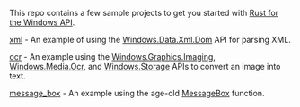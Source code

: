 This repo contains a few sample projects to get you started with [Rust for the Windows API](https://github.com/microsoft/windows-rs).

[xml](xml) - An example of using the [Windows.Data.Xml.Dom](https://docs.microsoft.com/en-us/uwp/api/Windows.Data.Xml.Dom) API for parsing XML.

[ocr](ocr) - An example using the [Windows.Graphics.Imaging](https://docs.microsoft.com/en-us/uwp/api/Windows.Graphics.Imaging), [Windows.Media.Ocr](https://docs.microsoft.com/en-us/uwp/api/Windows.Media.Ocr), and [Windows.Storage](https://docs.microsoft.com/en-us/uwp/api/Windows.Storage) APIs to convert an image into text.

[message_box](message_box) - An example using the age-old [MessageBox](https://docs.microsoft.com/en-us/windows/win32/api/winuser/nf-winuser-messagebox) function.
